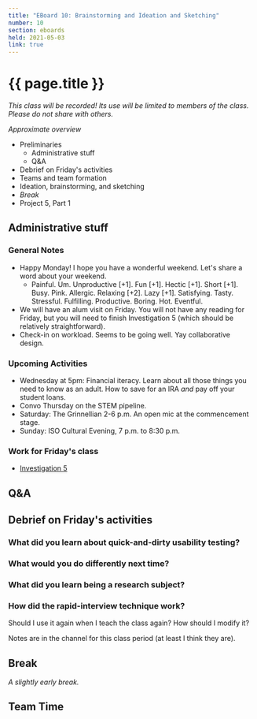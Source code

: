 ```yaml
---
title: "EBoard 10: Brainstorming and Ideation and Sketching"
number: 10
section: eboards
held: 2021-05-03
link: true
---
```

# {{ page.title }}

_This class will be recorded!  Its use will be limited to members
of the class.  Please do not share with others._

_Approximate overview_

* Preliminaries
    * Administrative stuff
    * Q&A
* Debrief on Friday's activities
* Teams and team formation 
* Ideation, brainstorming, and sketching
* _Break_
* Project 5, Part 1

Administrative stuff
--------------------

### General Notes

* Happy Monday!  I hope you have a wonderful weekend.  Let's share
  a word about your weekend.
    * Painful.  Um.  Unproductive [+1].  Fun [+1].  Hectic [+1].  Short [+1].
      Busy.  Pink.  Allergic.  Relaxing [+2].  Lazy [+1].  Satisfying.
      Tasty.  Stressful.  Fulfilling.  Productive.  Boring.  Hot.
      Eventful.
* We will have an alum visit on Friday.  You will not have any reading
  for Friday, but you will need to finish Investigation 5 (which should
  be relatively straightforward).
* Check-in on workload.  Seems to be going well.  Yay collaborative
  design.

### Upcoming Activities

* Wednesday at 5pm: Financial iteracy.  Learn about all those things
  you need to know as an adult.  How to save for an IRA *and* pay off
  your student loans.
* Convo Thursday on the STEM pipeline.
* Saturday: The Grinnellian 2-6 p.m.  An open mic at the commencement stage.
* Sunday: ISO Cultural Evening, 7 p.m. to 8:30 p.m.

### Work for Friday's class

* [Investigation 5](../investigations/investigation05)

Q&A
---

Debrief on Friday's activities
------------------------------

### What did you learn about quick-and-dirty usability testing?

### What would you do differently next time?

### What did you learn being a research subject?

### How did the rapid-interview technique work?  

Should I use it again when I teach the class again?  How should I modify it?

Notes are in the channel for this class period (at least I think they are).

Break
-----

*A slightly early break.*

Team Time
---------
